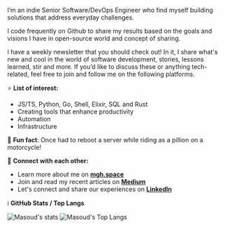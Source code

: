 I’m an indie Senior Software/DevOps Engineer who find myself building solutions that address everyday challenges.

I code frequently on Github to share my results based on the goals and visions I have in open-source world and concept of sharing.

I have a weekly newsletter that you should check out! In it, I share what's new and cool in the world of software development, stories, lessons learned, stir and more.
If you’d like to discuss these or anything tech-related, feel free to join and follow me on the following platforms.

⭐️ **List of interest:**

* JS/TS, Python, Go, Shell, Elixir, SQL and Rust
* Creating tools that enhance productivity
* Automation
* Infrastructure

🔧 **Fun fact**: Once had to reboot a server while riding as a pillion on a motorcycle!

📧 **Connect with each other:** 

* Learn more about me on **[mgh.space](https://mgh.space)**
* Join and read my recent articles on **[Medium](https://medium.com/@masoudghorbani)**
* Let's connect and share our experiences on **[LinkedIn](https://linkedin.com/in/msudgh)**

ℹ️ **GitHub Stats / Top Langs**

![Masoud's stats](https://github-readme-stats.vercel.app/api?username=msudgh&show_icons=true&border_color=2e4058)
![Masoud's Top Langs](https://github-readme-stats.vercel.app/api/top-langs/?username=msudgh&show_icons=true&border_color=2e4058&layout=compact)
